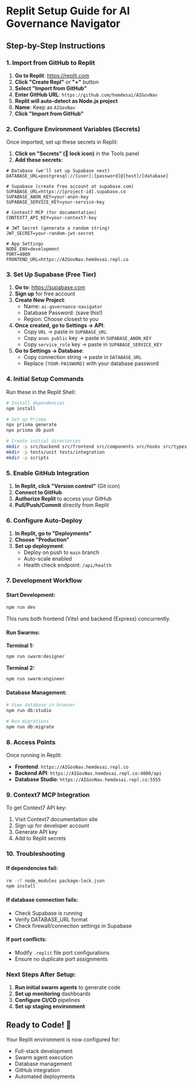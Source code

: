 # Replit Setup Guide for AI Governance Navigator

## Step-by-Step Instructions

### 1. Import from GitHub to Replit

1. **Go to Replit**: https://replit.com
2. **Click "Create Repl"** or **"+"** button
3. **Select "Import from GitHub"**
4. **Enter GitHub URL**: `https://github.com/hemdesai/AIGovNav`
5. **Replit will auto-detect as Node.js project**
6. **Name**: Keep as `AIGovNav` 
7. **Click "Import from GitHub"**

### 2. Configure Environment Variables (Secrets)

Once imported, set up these secrets in Replit:

1. **Click on "Secrets" (🔐 lock icon)** in the Tools panel
2. **Add these secrets:**

```env
# Database (we'll set up Supabase next)
DATABASE_URL=postgresql://[user]:[password]@[host]/[database]

# Supabase (create free account at supabase.com)
SUPABASE_URL=https://[project-id].supabase.co
SUPABASE_ANON_KEY=your-anon-key
SUPABASE_SERVICE_KEY=your-service-key

# Context7 MCP (for documentation)
CONTEXT7_API_KEY=your-context7-key

# JWT Secret (generate a random string)
JWT_SECRET=your-random-jwt-secret

# App Settings
NODE_ENV=development
PORT=4000
FRONTEND_URL=https://AIGovNav.hemdesai.repl.co
```

### 3. Set Up Supabase (Free Tier)

1. **Go to**: https://supabase.com
2. **Sign up** for free account
3. **Create New Project**:
   - Name: `ai-governance-navigator`
   - Database Password: (save this!)
   - Region: Choose closest to you
4. **Once created, go to Settings → API**:
   - Copy `URL` → paste in `SUPABASE_URL`
   - Copy `anon public` key → paste in `SUPABASE_ANON_KEY`
   - Copy `service_role` key → paste in `SUPABASE_SERVICE_KEY`
5. **Go to Settings → Database**:
   - Copy connection string → paste in `DATABASE_URL`
   - Replace `[YOUR-PASSWORD]` with your database password

### 4. Initial Setup Commands

Run these in the Replit Shell:

```bash
# Install dependencies
npm install

# Set up Prisma
npx prisma generate
npx prisma db push

# Create initial directories
mkdir -p src/backend src/frontend src/components src/hooks src/types
mkdir -p tests/unit tests/integration
mkdir -p scripts
```

### 5. Enable GitHub Integration

1. **In Replit, click "Version control"** (Git icon)
2. **Connect to GitHub**
3. **Authorize Replit** to access your GitHub
4. **Pull/Push/Commit** directly from Replit

### 6. Configure Auto-Deploy

1. **In Replit, go to "Deployments"**
2. **Choose "Production"**
3. **Set up deployment**:
   - Deploy on push to `main` branch
   - Auto-scale enabled
   - Health check endpoint: `/api/health`

### 7. Development Workflow

#### Start Development:
```bash
npm run dev
```
This runs both frontend (Vite) and backend (Express) concurrently.

#### Run Swarms:
**Terminal 1:**
```bash
npm run swarm:designer
```

**Terminal 2:**
```bash
npm run swarm:engineer
```

#### Database Management:
```bash
# View database in browser
npm run db:studio

# Run migrations
npm run db:migrate
```

### 8. Access Points

Once running in Replit:

- **Frontend**: `https://AIGovNav.hemdesai.repl.co`
- **Backend API**: `https://AIGovNav.hemdesai.repl.co:4000/api`
- **Database Studio**: `https://AIGovNav.hemdesai.repl.co:5555`

### 9. Context7 MCP Integration

To get Context7 API key:
1. Visit Context7 documentation site
2. Sign up for developer account
3. Generate API key
4. Add to Replit secrets

### 10. Troubleshooting

#### If dependencies fail:
```bash
rm -rf node_modules package-lock.json
npm install
```

#### If database connection fails:
- Check Supabase is running
- Verify DATABASE_URL format
- Check firewall/connection settings in Supabase

#### If port conflicts:
- Modify `.replit` file port configurations
- Ensure no duplicate port assignments

### Next Steps After Setup:

1. **Run initial swarm agents** to generate code
2. **Set up monitoring** dashboards
3. **Configure CI/CD** pipelines
4. **Set up staging environment**

## Ready to Code! 🚀

Your Replit environment is now configured for:
- Full-stack development
- Swarm agent execution
- Database management
- GitHub integration
- Automated deployments
